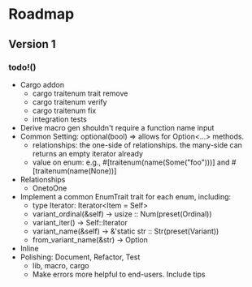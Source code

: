 Roadmap
=======

Version 1
---------

### todo!()

- Cargo addon
  + cargo traitenum trait remove
  + cargo traitenum verify 
  + cargo traitenum fix
  + integration tests
- Derive macro gen shouldn't require a function name input
- Common Setting: optional(bool) => allows for Option<...> methods.
  + relationships: the one-side of relationships. the many-side can returns an empty iterator already
  + value on enum: e.g., #[traitenum(name(Some("foo")))] and #[traitenum(name(None))]
- Relationships
  + OnetoOne
- Implement a common EnumTrait trait for each enum, including:
  + type Iterator: Iterator<Item = Self>
  + variant_ordinal(&self) -> usize :: Num(preset(Ordinal))
  + variant_iter() -> Self::Iterator
  + variant_name(&self) -> &'static str :: Str(preset(Variant))
  + from_variant_name(&str) -> Option<Self>
- Inline
- Polishing: Document, Refactor, Test
  + lib, macro, cargo
  + Make errors more helpful to end-users. Include tips 